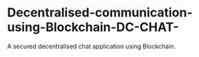 # Decentralised-communication-using-Blockchain-DC-CHAT-
A secured decentralised chat application using Blockchain.
